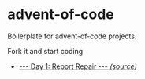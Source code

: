 # advent-of-code
Boilerplate for advent-of-code projects.

Fork it and start coding

- [--- Day 1: Report Repair ---
](https://github.com/rihdus/advent-of-code/tree/main/2020) *([source](https://adventofcode.com/2020/day/1))*
